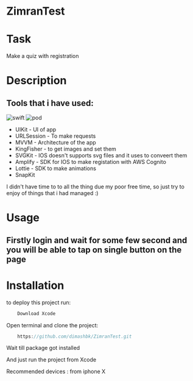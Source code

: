 # ZimranTest


# Task
Make a quiz with registration

# Description
## Tools that i have used:
![swift](https://img.shields.io/badge/Swift-UIkit-yellow)  ![pod](https://img.shields.io/badge/pod-SnapKit-yellow)
+ UIKit - UI of app
+ URLSession - To make requests
+ MVVM - Architecture of the app
+ KingFisher - to get images and set them
+ SVGKit - IOS doesn't supports svg files and it uses to conveert them
+ Amplify - SDK for IOS to make registation with AWS Cognito
+ Lottie - SDK to make animations
+ SnapKit


I didn't have time to to all the thing due my poor free time, so just try to enjoy of things that i had managed :)

# Usage

## Firstly login and wait for some few second and you will be able to tap on single button on the page


# Installation

to deploy this project run:

```swift
    Download Xcode
```
Open terminal and clone the project:
```swift
    https://github.com/dimashbk/ZimranTest.git
```


Wait till package got installed

And just run the project from Xcode 

Recommended devices : from iphone X
